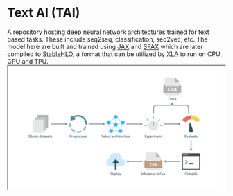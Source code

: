 # Text AI (TAI)

A repository hosting deep neural network architectures trained for text based tasks. These include seq2seq, classification, seq2vec, etc.
The model here are built and trained using [JAX](https://github.com/google/jax) and [SPAX](https://github.com/svarunid/spax) which are later compiled to [StableHLO](https://github.com/openxla/stablehlo), a format that can be utilized by [XLA](https://www.tensorflow.org/xla) to run on CPU, GPU and TPU.
![pipeline](./img/pipeline.png)
